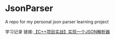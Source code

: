 # JsonParser
A repo for my personal  json parser learning project

学习记录
链接:[【C++项目实战】实现一个JSON解析器](https://www.bilibili.com/video/BV1pa4y1g7v6/?spm_id_from=333.337.search-card.all.click&vd_source=452811d53d64d58829c7c9b100c1115c)
